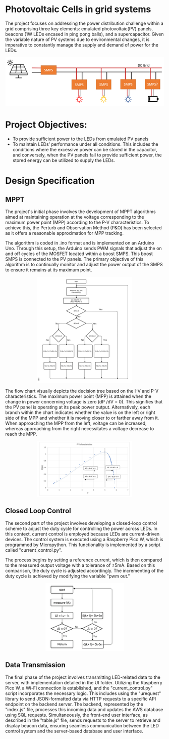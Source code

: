 # Photovoltaic Cells in grid systems

The project focuses on addressing the power distribution challenge within a grid comprising three key elements: emulated photovoltaic(PV) panels, beacons (1W LEDs encased in ping pong balls), and a supercapacitor. Given the variable nature of PV systems due to environmental changes, it is imperative to constantly manage the supply and demand of power for the LEDs.

<p align="center"> <img src="images/grid.png">

# Project Objectives:

- To provide sufficient power to the LEDs from emulated PV panels
- To maintain LEDs’ performance under all conditions. This includes the conditions where the excessive power can be stored in the capacitor, and conversely, when the PV panels fail to provide sufficient power, the stored energy can be utilized to supply the LEDs.

# Design Specification
## MPPT
The project's initial phase involves the development of MPPT algorithms aimed at maintaining operation at the voltage corresponding to the maximum power point (MPP) according to the P-V characteristics. To achieve this, the Perturb and Observation Method (P&O) has been selected as it offers a reasonable approximation for MPP tracking.

The algorithm is coded in .ino format and is implemented on an Arduino Uno. Through this setup, the Arduino sends PWM signals that adjust the on and off cycles of the MOSFET located within a boost SMPS. This boost SMPS is connected to the PV panels. The primary objective of this algorithm is to continually monitor and adjust the power output of the SMPS to ensure it remains at its maximum point.

<p align="center"> <img src="images/MPPT.png" alt="image" width="300" height="auto">

The flow chart visually depicts the decision tree based on the I-V and P-V characteristics. The maximum power point (MPP) is attained when the change in power concerning voltage is zero (dP /dV = 0). This signifies that the PV panel is operating at its peak power output. Alternatively, each branch within the chart indicates whether the value is on the left or right side of the MPP and whether it is moving closer to or farther away from it. When approaching the MPP from the left, voltage can be increased, whereas approaching from the right necessitates a voltage decrease to reach the MPP.

<p align="center"> <img src="images/PV2.png" alt="image" width="300" height="auto" >


## Closed Loop Control
The second part of the project involves developing a closed-loop control scheme to adjust the duty cycle for controlling the power across LEDs. In this context, current control is employed because LEDs are current-driven devices. The control system is executed using a Raspberry Pico W, which is programmed by Micropython. This functionality is implemented by a script called "current_control.py”.

The process begins by setting a reference current, which is then compared to the measured output voltage with a tolerance of ±5mA. Based on this comparison, the duty cycle is adjusted accordingly. The incrementing of the duty cycle is achieved by modifying the variable "pwm out."

<p align="center"> <img src="images/current_control.png" alt="image" width="250" height="auto">

## Data Transmission
The final phase of the project involves transmitting LED-related data to the server, with implementation detailed in the UI folder. Utilizing the Raspberry Pico W, a Wi-Fi connection is established, and the "current_control.py" script incorporates the necessary logic. This includes using the "urequest" library to send JSON-formatted data via HTTP requests to a specific API endpoint on the backend server. The backend, represented by the "index.js" file, processes this incoming data and updates the AWS database using SQL requests. Simultaneously, the front-end user interface, as described in the "table.js" file, sends requests to the server to retrieve and display beacon data, ensuring seamless communication between the LED control system and the server-based database and user interface.
